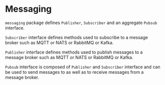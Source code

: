 # Messaging

`messaging` package defines `Publisher`, `Subscriber` and an aggregate `Pubsub` interface. 

`Subscriber` interface defines methods used to subscribe to a message broker such as MQTT or NATS or RabbitMQ or Kafka. 

`Publisher` interface defines methods used to publish messages to a message broker such as MQTT or NATS or RabbitMQ or Kafka.

`Pubsub` interface is composed of `Publisher` and `Subscriber` interface and can be used to send messages to as well as to receive messages from a message broker.
